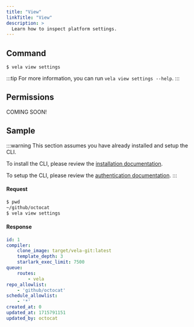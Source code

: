 ```yaml
---
title: "View"
linkTitle: "View"
description: >
  Learn how to inspect platform settings.
---
```


## Command

```
$ vela view settings
```

:::tip
For more information, you can run `vela view settings --help`.
:::

## Permissions

COMING SOON!

## Sample

:::warning
This section assumes you have already installed and setup the CLI.

To install the CLI, please review the [installation documentation](/docs/reference/cli/install.md).

To setup the CLI, please review the [authentication documentation](/docs/reference/cli/authentication/).
:::

#### Request

```sh
$ pwd
~/github/octocat
$ vela view settings
```

#### Response

```yaml
id: 1
compiler:
    clone_image: target/vela-git:latest
    template_depth: 3
    starlark_exec_limit: 7500
queue:
    routes:
        - vela
repo_allowlist:
    - 'github/octocat'
schedule_allowlist:
    - '*'
created_at: 0
updated_at: 1715791151
updated_by: octocat
```
